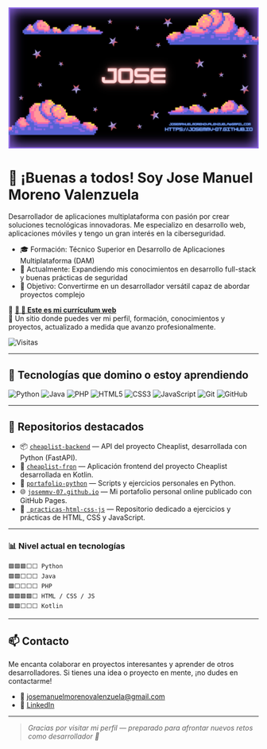 
![banner](banner.png)


# 👋 ¡Buenas a todos! Soy Jose Manuel Moreno Valenzuela

Desarrollador de aplicaciones multiplataforma con pasión por crear soluciones tecnológicas innovadoras. Me especializo en desarrollo web, aplicaciones móviles y tengo un gran interés en la ciberseguridad.
- 🎓 Formación: Técnico Superior en Desarrollo de Aplicaciones Multiplataforma (DAM)
- 🌱 Actualmente: Expandiendo mis conocimientos en desarrollo full-stack y buenas prácticas de seguridad
- 🎯 Objetivo: Convertirme en un desarrollador versátil capaz de abordar proyectos complejo

🔗 **[🔗 💼 Este es mi currículum web](https://josemmv-07.github.io)**  
📂 Un sitio donde puedes ver mi perfil, formación, conocimientos y proyectos, actualizado a medida que avanzo profesionalmente.

![Visitas](https://komarev.com/ghpvc/?username=josemmv-07&color=00ff00)

---

## 🚀 Tecnologías que domino o estoy aprendiendo

![Python](https://img.shields.io/badge/Python-3776AB?style=for-the-badge&logo=python&logoColor=white)
![Java](https://img.shields.io/badge/Java-ED8B00?style=for-the-badge&logo=java&logoColor=white)
![PHP](https://img.shields.io/badge/PHP-777BB4?style=for-the-badge&logo=php&logoColor=white)
![HTML5](https://img.shields.io/badge/HTML5-E34F26?style=for-the-badge&logo=html5&logoColor=white)
![CSS3](https://img.shields.io/badge/CSS3-1572B6?style=for-the-badge&logo=css3&logoColor=white)
![JavaScript](https://img.shields.io/badge/JavaScript-F7DF1E?style=for-the-badge&logo=javascript&logoColor=black)
![Git](https://img.shields.io/badge/Git-F05032?style=for-the-badge&logo=git&logoColor=white)
![GitHub](https://img.shields.io/badge/GitHub-000000?style=for-the-badge&logo=github&logoColor=white)

---

## 📁 Repositorios destacados

- 📦 [`cheaplist-backend`](https://github.com/josemmv-07/cheaplist-backend) — API del proyecto Cheaplist, desarrollada con Python (FastAPI).
- 📱 [`cheaplist-fron`](https://github.com/josemmv-07/cheaplist-fron) — Aplicación frontend del proyecto Cheaplist desarrollada en Kotlin.
- 🐍 [`portafolio-python`](https://github.com/josemmv-07/portafolio-python) — Scripts y ejercicios personales en Python.
- 🌐 [`josemmv-07.github.io`](https://github.com/josemmv-07/josemmv-07.github.io) — Mi portafolio personal online publicado con GitHub Pages.
- 🧪 [` practicas-html-css-js`](https://github.com/josemmv-07/practicas-html-css-js) — Repositorio dedicado a ejercicios y prácticas de HTML, CSS y JavaScript.



---


### 📊 Nivel actual en tecnologías

```text
🟩🟩🟩⬜⬜ Python  
🟩🟩⬜⬜⬜ Java  
🟩⬜⬜⬜⬜ PHP  
🟩🟩🟩🟩⬜ HTML / CSS / JS
🟩🟩⬜⬜⬜ Kotlin
```

---

## 📫 Contacto

Me encanta colaborar en proyectos interesantes y aprender de otros desarrolladores. Si tienes una idea o proyecto en mente, ¡no dudes en contactarme!

- 📧 josemanuelmorenovalenzuela@gmail.com  
- 💼 [LinkedIn](https://www.linkedin.com/in/jose-manuel-moreno-valenzuela-ba44722a5/)

---

> *Gracias por visitar mi perfil — preparado para afrontar nuevos retos como desarrollador 🚀*
